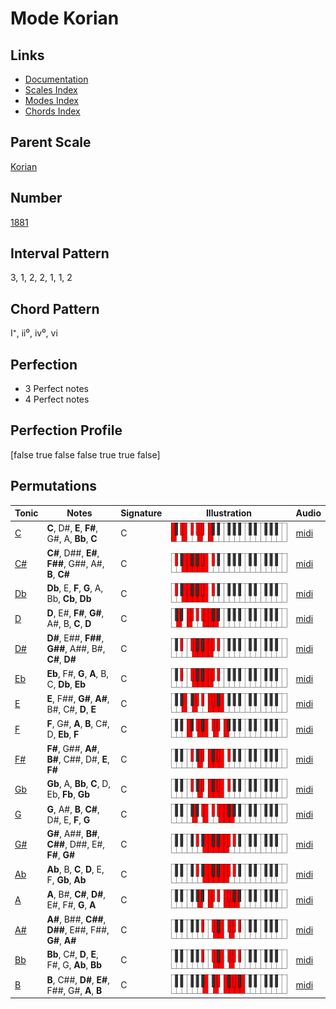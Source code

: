# Mode Korian

## Links

- [Documentation](README.md)
- [Scales Index](Scales.md)
- [Modes Index](Modes.md)
- [Chords Index](Chords.md)

## Parent Scale

[Korian](ScaleKorian.md)

## Number

[1881](https://ianring.com/musictheory/scales/1881)

## Interval Pattern

3, 1, 2, 2, 1, 1, 2

## Chord Pattern

I⁺, ii⁰, iv⁰, vi

## Perfection

- 3 Perfect notes
- 4 Perfect notes

## Perfection Profile

[false true false false true true false]

## Permutations

| Tonic | Notes | Signature | Illustration | Audio |
|-------|-------|-----------|--------------|-------|
| [C](ModeCNaturalKorian.md) | **C**, D#, **E**, **F#**, G#, A, **Bb**, **C** | C | ![CNaturalKorian](ModeCNaturalKorian.png) | [midi](https://github.com/edipermadi/music/blob/main/docs/ModeCNaturalKorian.mid?raw=true) |
| [C#](ModeCSharpKorian.md) | **C#**, D##, **E#**, **F##**, G##, A#, **B**, **C#** | C | ![CSharpKorian](ModeCSharpKorian.png) | [midi](https://github.com/edipermadi/music/blob/main/docs/ModeCSharpKorian.mid?raw=true) |
| [Db](ModeDFlatKorian.md) | **Db**, E, **F**, **G**, A, Bb, **Cb**, **Db** | C | ![DFlatKorian](ModeDFlatKorian.png) | [midi](https://github.com/edipermadi/music/blob/main/docs/ModeDFlatKorian.mid?raw=true) |
| [D](ModeDNaturalKorian.md) | **D**, E#, **F#**, **G#**, A#, B, **C**, **D** | C | ![DNaturalKorian](ModeDNaturalKorian.png) | [midi](https://github.com/edipermadi/music/blob/main/docs/ModeDNaturalKorian.mid?raw=true) |
| [D#](ModeDSharpKorian.md) | **D#**, E##, **F##**, **G##**, A##, B#, **C#**, **D#** | C | ![DSharpKorian](ModeDSharpKorian.png) | [midi](https://github.com/edipermadi/music/blob/main/docs/ModeDSharpKorian.mid?raw=true) |
| [Eb](ModeEFlatKorian.md) | **Eb**, F#, **G**, **A**, B, C, **Db**, **Eb** | C | ![EFlatKorian](ModeEFlatKorian.png) | [midi](https://github.com/edipermadi/music/blob/main/docs/ModeEFlatKorian.mid?raw=true) |
| [E](ModeENaturalKorian.md) | **E**, F##, **G#**, **A#**, B#, C#, **D**, **E** | C | ![ENaturalKorian](ModeENaturalKorian.png) | [midi](https://github.com/edipermadi/music/blob/main/docs/ModeENaturalKorian.mid?raw=true) |
| [F](ModeFNaturalKorian.md) | **F**, G#, **A**, **B**, C#, D, **Eb**, **F** | C | ![FNaturalKorian](ModeFNaturalKorian.png) | [midi](https://github.com/edipermadi/music/blob/main/docs/ModeFNaturalKorian.mid?raw=true) |
| [F#](ModeFSharpKorian.md) | **F#**, G##, **A#**, **B#**, C##, D#, **E**, **F#** | C | ![FSharpKorian](ModeFSharpKorian.png) | [midi](https://github.com/edipermadi/music/blob/main/docs/ModeFSharpKorian.mid?raw=true) |
| [Gb](ModeGFlatKorian.md) | **Gb**, A, **Bb**, **C**, D, Eb, **Fb**, **Gb** | C | ![GFlatKorian](ModeGFlatKorian.png) | [midi](https://github.com/edipermadi/music/blob/main/docs/ModeGFlatKorian.mid?raw=true) |
| [G](ModeGNaturalKorian.md) | **G**, A#, **B**, **C#**, D#, E, **F**, **G** | C | ![GNaturalKorian](ModeGNaturalKorian.png) | [midi](https://github.com/edipermadi/music/blob/main/docs/ModeGNaturalKorian.mid?raw=true) |
| [G#](ModeGSharpKorian.md) | **G#**, A##, **B#**, **C##**, D##, E#, **F#**, **G#** | C | ![GSharpKorian](ModeGSharpKorian.png) | [midi](https://github.com/edipermadi/music/blob/main/docs/ModeGSharpKorian.mid?raw=true) |
| [Ab](ModeAFlatKorian.md) | **Ab**, B, **C**, **D**, E, F, **Gb**, **Ab** | C | ![AFlatKorian](ModeAFlatKorian.png) | [midi](https://github.com/edipermadi/music/blob/main/docs/ModeAFlatKorian.mid?raw=true) |
| [A](ModeANaturalKorian.md) | **A**, B#, **C#**, **D#**, E#, F#, **G**, **A** | C | ![ANaturalKorian](ModeANaturalKorian.png) | [midi](https://github.com/edipermadi/music/blob/main/docs/ModeANaturalKorian.mid?raw=true) |
| [A#](ModeASharpKorian.md) | **A#**, B##, **C##**, **D##**, E##, F##, **G#**, **A#** | C | ![ASharpKorian](ModeASharpKorian.png) | [midi](https://github.com/edipermadi/music/blob/main/docs/ModeASharpKorian.mid?raw=true) |
| [Bb](ModeBFlatKorian.md) | **Bb**, C#, **D**, **E**, F#, G, **Ab**, **Bb** | C | ![BFlatKorian](ModeBFlatKorian.png) | [midi](https://github.com/edipermadi/music/blob/main/docs/ModeBFlatKorian.mid?raw=true) |
| [B](ModeBNaturalKorian.md) | **B**, C##, **D#**, **E#**, F##, G#, **A**, **B** | C | ![BNaturalKorian](ModeBNaturalKorian.png) | [midi](https://github.com/edipermadi/music/blob/main/docs/ModeBNaturalKorian.mid?raw=true) |

